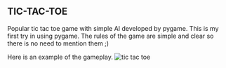 ## TIC-TAC-TOE
Popular tic tac toe game with simple AI developed by pygame.
This is my first try in using pygame.
The rules of the game are simple and clear so there is no need to mention them ;)

Here is an example of the gameplay. 
![tic tac toe](https://user-images.githubusercontent.com/49697930/89136346-783f5700-d548-11ea-9265-d463d1057a6d.gif)
